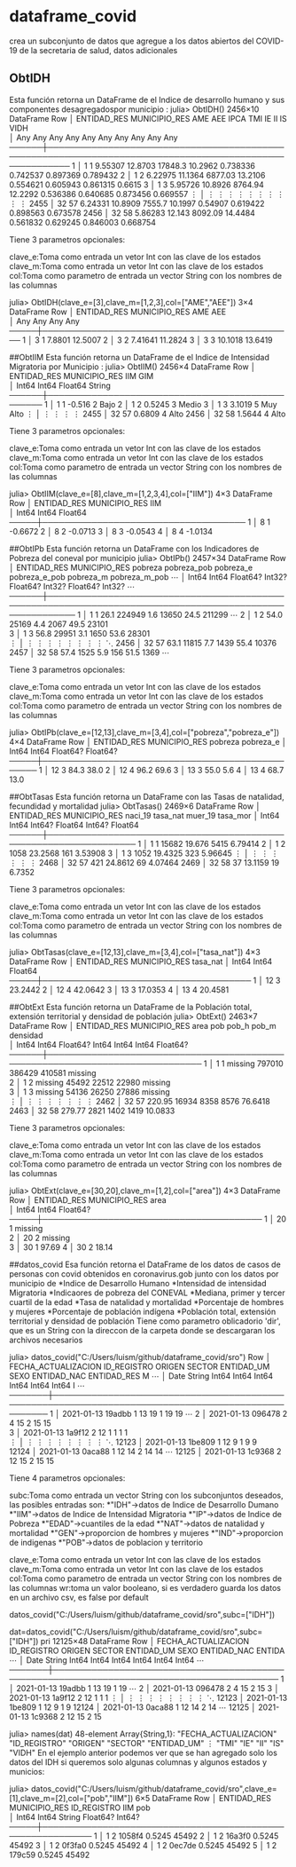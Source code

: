 # dataframe_covid
crea un subconjunto de datos que agregue a los datos abiertos del COVID-19 de la secretaria de salud, datos adicionales

## ObtIDH
Esta función retorna un DataFrame de el Indice de desarrollo humano y sus componentes desagregadospor municipio :
julia> ObtIDH()
2456×10 DataFrame
  Row │ ENTIDAD_RES  MUNICIPIO_RES  AME      AEE      IPCA     TMI      IE        II        IS        VIDH     
      │ Any          Any            Any      Any      Any      Any      Any       Any       Any       Any      
──────┼────────────────────────────────────────────────────────────────────────────────────────────────────────
    1 │ 1            1              9.55307  12.8703  17848.3  10.2962  0.738336  0.742537  0.897369  0.789432
    2 │ 1            2              6.22975  11.1364  6877.03  13.2106  0.554621  0.605943  0.861315  0.6615
    3 │ 1            3              5.95726  10.8926  8764.94  12.2292  0.536386  0.640685  0.873456  0.669557
  ⋮   │      ⋮             ⋮           ⋮        ⋮        ⋮        ⋮        ⋮         ⋮         ⋮         ⋮
 2455 │ 32           57             6.24331  10.8909  7555.7   10.1997  0.54907   0.619422  0.898563  0.673578
 2456 │ 32           58             5.86283  12.143   8092.09  14.4484  0.561832  0.629245  0.846003  0.668754

Tiene 3 parametros opcionales:

clave_e:Toma como entrada un vetor Int con las clave de los estados
clave_m:Toma como entrada un vetor Int con las clave de los estados
col:Toma como parametro de entrada un vector String con los nombres de las columnas

julia> ObtIDH(clave_e=[3],clave_m=[1,2,3],col=["AME","AEE"])
3×4 DataFrame
 Row │ ENTIDAD_RES  MUNICIPIO_RES  AME      AEE     
     │ Any          Any            Any      Any     
─────┼──────────────────────────────────────────────
   1 │ 3            1              7.8801   12.5007
   2 │ 3            2              7.41641  11.2824
   3 │ 3            3              10.1018  13.6419

 ##ObtIIM
 Esta función retorna un DataFrame de el Indice de Intensidad Migratoria por Municipio :
julia> ObtIIM()
2456×4 DataFrame
 Row │ ENTIDAD_RES  MUNICIPIO_RES  IIM      GIM        
     │ Int64        Int64          Float64  String     
──────┼─────────────────────────────────────────────────
   1 │           1              1  -0.516   2 Bajo
   2 │           1              2   0.5245  3 Medio
   3 │           1              3   3.1019  5 Muy Alto
 ⋮   │      ⋮             ⋮           ⋮         ⋮
2455 │          32             57   0.6809  4 Alto
2456 │          32             58   1.5644  4 Alto

Tiene 3 parametros opcionales:

clave_e:Toma como entrada un vetor Int con las clave de los estados
clave_m:Toma como entrada un vetor Int con las clave de los estados
col:Toma como parametro de entrada un vector String con los nombres de las columnas

julia> ObtIIM(clave_e=[8],clave_m=[1,2,3,4],col=["IIM"])
4×3 DataFrame
 Row │ ENTIDAD_RES  MUNICIPIO_RES  IIM     
     │ Int64        Int64          Float64
─────┼─────────────────────────────────────
   1 │           8              1  -0.6672
   2 │           8              2  -0.0713
   3 │           8              3  -0.0543
   4 │           8              4  -1.0134

##ObtIPb
Esta función retorna un DataFrame con los Indicadores de Pobreza del coneval por municipio
julia> ObtIPb()
2457×34 DataFrame
  Row │ ENTIDAD_RES  MUNICIPIO_RES  pobreza   pobreza_pob  pobreza_e  pobreza_e_pob  pobreza_m  pobreza_m_pob  ⋯      │ Int64        Int64          Float64?  Int32?       Float64?   Int32?         Float64?   Int32?         ⋯──────┼─────────────────────────────────────────────────────────────────────────────────────────────────────────    1 │           1              1      26.1       224949        1.6          13650       24.5         211299  ⋯    2 │           1              2      54.0        25169        4.4           2067       49.5          23101   
    3 │           1              3      56.8        29951        3.1           1650       53.6          28301   
  ⋮   │      ⋮             ⋮           ⋮           ⋮           ⋮            ⋮            ⋮            ⋮        ⋱ 2456 │          32             57      63.1        11815        7.7           1439       55.4          10376   
 2457 │          32             58      57.4         1525        5.9            156       51.5           1369  ⋯     

Tiene 3 parametros opcionales:

clave_e:Toma como entrada un vetor Int con las clave de los estados
clave_m:Toma como entrada un vetor Int con las clave de los estados
col:Toma como parametro de entrada un vector String con los nombres de las columnas

julia> ObtIPb(clave_e=[12,13],clave_m=[3,4],col=["pobreza","pobreza_e"])
4×4 DataFrame
 Row │ ENTIDAD_RES  MUNICIPIO_RES  pobreza   pobreza_e
     │ Int64        Int64          Float64?  Float64?  
─────┼─────────────────────────────────────────────────
   1 │          12              3      84.3       38.0
   2 │          12              4      96.2       69.6
   3 │          13              3      55.0        5.6
   4 │          13              4      68.7       13.0

##ObtTasas
Esta función retorna un DataFrame con las Tasas de natalidad, fecundidad y mortalidad
julia> ObtTasas()
2469×6 DataFrame
  Row │ ENTIDAD_RES  MUNICIPIO_RES  naci_19  tasa_nat  muer_19  tasa_mor
      │ Int64        Int64          Int64?   Float64   Int64?   Float64  
──────┼──────────────────────────────────────────────────────────────────
    1 │           1              1    15682   19.676      5415   6.79414
    2 │           1              2     1058   23.2568      161   3.53908
    3 │           1              3     1052   19.4325      323   5.96645
  ⋮   │      ⋮             ⋮           ⋮        ⋮         ⋮        ⋮
 2468 │          32             57      421   24.8612       69   4.07464
 2469 │          32             58       37   13.1159       19   6.7352

 Tiene 3 parametros opcionales:

 clave_e:Toma como entrada un vetor Int con las clave de los estados
 clave_m:Toma como entrada un vetor Int con las clave de los estados
 col:Toma como parametro de entrada un vector String con los nombres de las columnas

 julia> ObtTasas(clave_e=[12,13],clave_m=[3,4],col=["tasa_nat"])
4×3 DataFrame
 Row │ ENTIDAD_RES  MUNICIPIO_RES  tasa_nat
     │ Int64        Int64          Float64  
─────┼──────────────────────────────────────
   1 │          12              3   23.2442
   2 │          12              4   42.0642
   3 │          13              3   17.0353
   4 │          13              4   20.4581

##ObtExt
Esta función retorna un DataFrame de la Población total, extensión territorial y densidad de población
julia> ObtExt()
2463×7 DataFrame
  Row │ ENTIDAD_RES  MUNICIPIO_RES  area        pob     pob_h   pob_m   densidad     
      │ Int64        Int64          Float64?    Int64   Int64   Int64   Float64?     
──────┼──────────────────────────────────────────────────────────────────────────────
    1 │           1              1  missing     797010  386429  410581  missing      
    2 │           1              2  missing      45492   22512   22980  missing      
    3 │           1              3  missing      54136   26250   27886  missing      
  ⋮   │      ⋮             ⋮            ⋮         ⋮       ⋮       ⋮          ⋮
 2462 │          32             57      220.95   16934    8358    8576       76.6418
 2463 │          32             58      279.77    2821    1402    1419       10.0833

 Tiene 3 parametros opcionales:

 clave_e:Toma como entrada un vetor Int con las clave de los estados
 clave_m:Toma como entrada un vetor Int con las clave de los estados
 col:Toma como parametro de entrada un vector String con los nombres de las columnas

 julia> ObtExt(clave_e=[30,20],clave_m=[1,2],col=["area"])
 4×3 DataFrame
  Row │ ENTIDAD_RES  MUNICIPIO_RES  area       
      │ Int64        Int64          Float64?   
 ─────┼────────────────────────────────────────
    1 │          20              1  missing    
    2 │          20              2  missing    
    3 │          30              1       97.69
    4 │          30              2       18.14

##datos_covid
Esa función retorna el DataFrame de los datos de casos de personas con covid obtenidos en coronavirus.gob junto con los datos por municipio  de
*Indice de Desarrollo Humano
*Intensidad de intensidad Migratoria
*Indicaores de pobreza del CONEVAL
*Mediana, primer y tercer cuartil de la edad
*Tasa de natalidad y mortalidad
*Porcentaje de hombres y mujeres
*Porcentaje de población indígena
*Población total, extensión territorial y densidad de población
Tiene como parametro oblicadorio 'dir', que es un String con la direccon de la carpeta donde se descargaran los archivos necesarios

julia> datos_covid("C:/Users/luism/github/dataframe_covid/sro")
   Row │ FECHA_ACTUALIZACION  ID_REGISTRO  ORIGEN  SECTOR  ENTIDAD_UM  SEXO   ENTIDAD_NAC  ENTIDAD_RES  M ⋯       │ Date                 String       Int64   Int64   Int64       Int64  Int64        Int64        I ⋯───────┼───────────────────────────────────────────────────────────────────────────────────────────────────     1 │ 2021-01-13           19adbb            1      13          19      1           19           19    ⋯     2 │ 2021-01-13           096478            2       4          15      2           15           15     
     3 │ 2021-01-13           1a9f12            2      12           1      1            1            1     
   ⋮   │          ⋮                ⋮         ⋮       ⋮         ⋮         ⋮         ⋮            ⋮         ⋱ 12123 │ 2021-01-13           1be809            1      12           9      1            9            9     
 12124 │ 2021-01-13           0aca88            1      12          14      2           14           14    ⋯ 12125 │ 2021-01-13           1c9368            2      12          15      2           15           15    

 Tiene 4 parametros opcionales:

subc:Toma como entrada un vector String con los subconjuntos deseados, las posibles entradas son:
   *"IDH"->datos de Indice de Desarrollo Dumano
   *"IIM"->datos de Indice de Intensidad Migratoria
   *"IP"->datos de Indice de Pobreza
   *"EDAD"->cuantiles de la edad
   *"NAT"->datos de natalidad y mortalidad
   *"GEN"->proporcion de hombres y mujeres
   *"IND"->proporcion de indigenas
   *"POB"->datos de poblacion y territorio

clave_e:Toma como entrada un vetor Int con las clave de los estados
clave_m:Toma como entrada un vetor Int con las clave de los estados
col:Toma como parametro de entrada un vector String con los nombres de las columnas
wr:toma un valor booleano, si es verdadero guarda los datos en un archivo csv, es false por default

datos_covid("C:/Users/luism/github/dataframe_covid/sro",subc=["IDH"])

dat=datos_covid("C:/Users/luism/github/dataframe_covid/sro",subc=["IDH"])
pri
12125×48 DataFrame
  Row │ FECHA_ACTUALIZACION  ID_REGISTRO  ORIGEN  SECTOR  ENTIDAD_UM  SEXO   ENTIDAD_NAC  ENTIDA ⋯       │ Date                 String       Int64   Int64   Int64       Int64  Int64        Int64  ⋯───────┼───────────────────────────────────────────────────────────────────────────────────────────     1 │ 2021-01-13           19adbb            1      13          19      1           19         ⋯     2 │ 2021-01-13           096478            2       4          15      2           15
    3 │ 2021-01-13           1a9f12            2      12           1      1            1
  ⋮   │          ⋮                ⋮         ⋮       ⋮         ⋮         ⋮         ⋮            ⋮ ⋱ 12123 │ 2021-01-13           1be809            1      12           9      1            9
12124 │ 2021-01-13           0aca88            1      12          14      2           14         ⋯ 12125 │ 2021-01-13           1c9368            2      12          15      2           15

julia> names(dat)
48-element Array{String,1}:
 "FECHA_ACTUALIZACION"
 "ID_REGISTRO"
 "ORIGEN"
 "SECTOR"
 "ENTIDAD_UM"
 ⋮
 "TMI"
 "IE"
 "II"
 "IS"
 "VIDH"
 En el ejemplo anterior podemos ver que se han agregado solo los datos del IDH
 si queremos solo algunas columnas y algunos estados y municios:

julia> datos_covid("C:/Users/luism/github/dataframe_covid/sro",clave_e=[1],clave_m=[2],col=["pob","IIM"])
6×5 DataFrame
 Row │ ENTIDAD_RES  MUNICIPIO_RES  ID_REGISTRO  IIM       pob    
     │ Int64        Int64          String       Float64?  Int64?
─────┼───────────────────────────────────────────────────────────
   1 │           1              2  1058f4         0.5245   45492
   2 │           1              2  16a3f0         0.5245   45492
   3 │           1              2  0f3fa0         0.5245   45492
   4 │           1              2  0ec7de         0.5245   45492
   5 │           1              2  179c59         0.5245   45492
